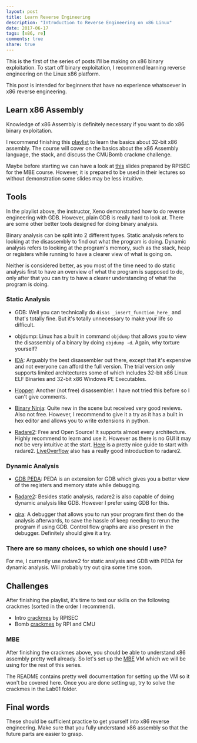 ```yaml
---
layout: post
title: Learn Reverse Engineering
description: "Introduction to Reverse Engineering on x86 Linux"
date: 2017-06-17
tags: [x86, re]
comments: true
share: true
---
```


This is the first of the series of posts I'll be making on x86 binary exploitation. To start off binary exploitation, I recommend learning reverse engineering on the Linux x86 platform.

This post is intended for beginners that have no experience whatsoever in x86 reverse engineering.

## Learn x86 Assembly
Knowledge of x86 Assembly is definitely necessary if you want to do x86 binary exploitation.

I recommend finishing this [playlist](https://www.youtube.com/playlist?list=PL038BE01D3BAEFDB0) to learn the basics about 32-bit x86 assembly. The course will cover on the basics about the x86 Assembly language, the stack, and discuss the CMUBomb crackme challenge.

Maybe before starting we can have a look at [this](http://security.cs.rpi.edu/courses/binexp-spring2015/lectures/2/02_lecture.pdf) slides prepared by RPISEC for the MBE course. However, it is prepared to be used in their lectures so without demonstration some slides may be less intuitive.

## Tools
In the playlist above, the instructor, Xeno demonstrated how to do reverse engineering with GDB. However, plain GDB is really hard to look at. There are some other better tools designed for doing binary analysis.

Binary analysis can be split into 2 different types. Static analysis refers to looking at the disassembly to find out what the program is doing. Dynamic analysis refers to looking at the program's memory, such as the stack, heap or registers while running to have a clearer view of what is going on.

Neither is considered better, as you most of the time need to do static analysis first to have an overview of what the program is supposed to do, only after that you can try to have a clearer understanding of what the program is doing.

### Static Analysis
* GDB: Well you can technically do `disas _insert_function_here_` and that's totally fine. But it's totally unnecessary to make your life so difficult.

* objdump: Linux has a built in command `objdump` that allows you to view the disassembly of a binary by doing `objdump -d`. Again, why torture yourself?

* [IDA](https://www.hex-rays.com/products/ida/support/download_demo.shtml): Arguably the best disassembler out there, except that it's expensive and not everyone can afford the full version. The trial version only supports limited architectures some of which includes 32-bit x86 Linux ELF Binaries and 32-bit x86 Windows PE Executables.

* [Hopper](https://www.hopperapp.com/): Another (not free) disassembler. I have not tried this before so I can't give comments.

* [Binary Ninja](https://binary.ninja/): Quite new in the scene but received very good reviews. Also not free. However, I recommend to give it a try as it has a built in hex editor and allows you to write extensions in python.

* [Radare2](https://github.com/radare/radare2): Free and Open Source! It supports almost every architecture. Highly recommend to learn and use it. However as there is no GUI it may not be very intuitive at the start. [Here](http://sushant94.me/2015/05/31/Introduction_to_radare2/) is a pretty nice guide to start with radare2. [LiveOverflow](https://youtu.be/3NTXFUxcKPc?t=8m34s) also has a really good introduction to radare2.
	
### Dynamic Analysis
* [GDB PEDA](https://github.com/longld/peda): PEDA is an extension for GDB which gives you a better view of the registers and memory state while debugging.

* [Radare2](https://github.com/radare/radare2): Besides static analysis, radare2 is also capable of doing dynamic analysis like GDB. However I prefer using GDB for this.

* [qira](http://qira.me/): A debugger that allows you to run your program first then do the analysis afterwards, to save the hassle of keep needing to rerun the program if using GDB. Control flow graphs are also present in the debugger. Definitely should give it a try.
	
### There are so many choices, so which one should I use?
For me, I currently use radare2 for static analysis and GDB with PEDA for dynamic analysis. Will probably try out qira some time soon.

## Challenges
After finishing the playlist, it's time to test our skills on the following crackmes (sorted in the order I recommend).
* Intro [crackmes](http://security.cs.rpi.edu/courses/binexp-spring2015/lectures/2/challenges.zip) by RPISEC
* Bomb [crackmes](http://security.cs.rpi.edu/courses/binexp-spring2015/lectures/3/bombs.zip) by RPI and CMU

### MBE
After finishing the crackmes above, you should be able to understand x86 assembly pretty well already. So let's set up the [MBE](https://github.com/RPISEC/MBE) VM which we will be using for the rest of this series.

The README contains pretty well documentation for setting up the VM so it won't be covered here. Once you are done setting up, try to solve the crackmes in the Lab01 folder.

## Final words
These should be sufficient practice to get yourself into x86 reverse engineering. Make sure that you fully understand x86 assembly so that the future parts are easier to grasp.



